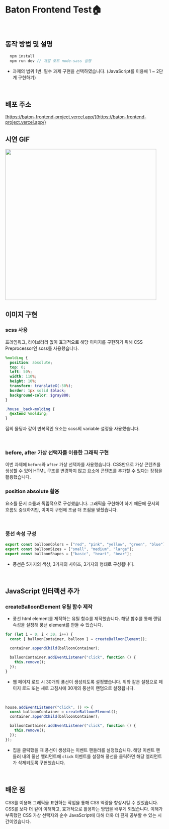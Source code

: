 # Baton Frontend Test🏠

<br />

## 동작 방법 및 설명

```js
  npm install
  npm run dev // 개발 모드 node-sass 실행
```

- 과제의 범위 1번. 필수 과제 구현을 선택하였습니다. (JavaScript를 이용해 1 ~ 2단계 구현하기)

<br />

## 배포 주소

[https://baton-frontend-project.vercel.app/](https://baton-frontend-project.vercel.app/)

## 시연 GIF

<img src="https://github.com/h-alex2/baton-frontend-project/assets/84281505/fe0afcf7-cdde-46a7-821e-cdf4d819758f" align="center" width=480>

<br />

## 이미지 구현

### scss 사용

프레임워크, 라이브러리 없이 효과적으로 해당 이미지를 구현하기 위해 CSS Preprocessor인 scss를 사용했습니다.

```scss
%molding {
  position: absolute;
  top: 0;
  left: 50%;
  width: 110%;
  height: 10%;
  transform: translateX(-50%);
  border: 1px solid $black;
  background-color: $gray800;
}

.house__back-molding {
  @extend %molding;
}
```

집의 몰딩과 같이 반복적인 요소는 scss의 variable 설정을 사용했습니다.

<br />

### before, after 가상 선택자를 이용한 그래픽 구현

이번 과제에 `before`와 `after` 가상 선택자를 사용했습니다. CSS만으로 가상 콘텐츠를 생성할 수 있어 HTML 구조를 변경하지 않고 요소에 콘텐츠를 추가할 수 있다는 장점을 활용했습니다.

### position absolute 활용

요소를 문서 흐름과 독립적으로 구성했습니다. 그래픽을 구현해야 하기 때문에 문서의 흐름도 중요하지만, 이미지 구현에 조금 더 초점을 맞췄습니다.

<br />

### 풍선 속성 구성

```js
export const balloonColors = ["red", "pink", "yellow", "green", "blue"];
export const balloonSizes = ["small", "medium", "large"];
export const balloonShapes = ["basic", "heart", "bear"];
```

- 풍선은 5가지의 색상, 3가지의 사이즈, 3가지의 형태로 구성됩니다.

<br />

## JavaScript 인터랙션 추가

### createBalloonElement 유틸 함수 제작

- 풍선 html element를 제작하는 유틸 함수를 제작했습니다. 해당 함수를 통해 랜덤 속성을 설정해 풍선 element를 만들 수 있습니다.

```js
for (let i = 0; i < 30; i++) {
  const { balloonContainer, balloon } = createBalloonElement();

  container.appendChild(balloonContainer);

  balloonContainer.addEventListener("click", function () {
    this.remove();
  });
}
```

- 웹 페이지 로드 시 30개의 풍선이 생성되도록 설정했습니다. 위와 같은 설정으로 페이지 로드 또는 새로 고침시에 30개의 풍선이 랜덤으로 설정됩니다.

<br />

```js
house.addEventListener("click", () => {
  const balloonContainer = createBalloonElement();
  container.appendChild(balloonContainer);

  balloonContainer.addEventListener("click", function () {
    this.remove();
  });
});
```

- 집을 클릭했을 때 풍선이 생성되는 이벤트 핸들러를 설정했습니다. 해당 이벤트 핸들러 내의 풍선 엘리먼트에 `click` 이벤트를 설정해 풍선을 클릭하면 해당 엘리먼트가 삭제되도록 구현했습니다.

<br />

## 배운 점

CSS를 이용해 그래픽을 표현하는 작업을 통해 CSS 역량을 향상시킬 수 있었습니다. CSS를 보다 더 깊이 이해하고, 효과적으로 활용하는 방법을 배우게 되었습니다.
이해가 부족했던 CSS 가상 선택자와 순수 JavaScript에 대해 더욱 더 깊게 공부할 수 있는 시간이었습니다.
